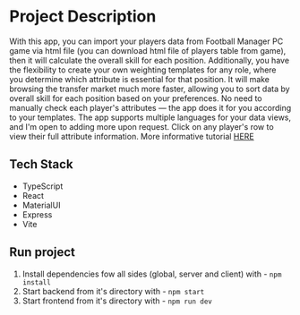 # Project Description

With this app, you can import your players data from Football Manager PC game via html file (you can download html file of players table from game), 
then it will calculate the overall skill for each position. 
Additionally, you have the flexibility to create your own weighting templates for any role, where you determine which attribute is essential for that position. 
It will make browsing the transfer market much more faster, allowing you to sort data by overall skill for each position based on your preferences. 
No need to manually check each player's attributes — the app does it for you according to your templates. 
The app supports multiple languages for your data views, and I'm open to adding more upon request. 
Click on any player's row to view their full attribute information. More informative tutorial [HERE](https://www.youtube.com/watch?v=UvkNeuqOjqQ)

## Tech Stack

- TypeScript
- React
- MaterialUI
- Express
- Vite

## Run project
1. Install dependencies fow all sides (global, server and client) with - `npm install`
2. Start backend from it's directory with - `npm start`
3. Start frontend from it's directory with - `npm run dev`
